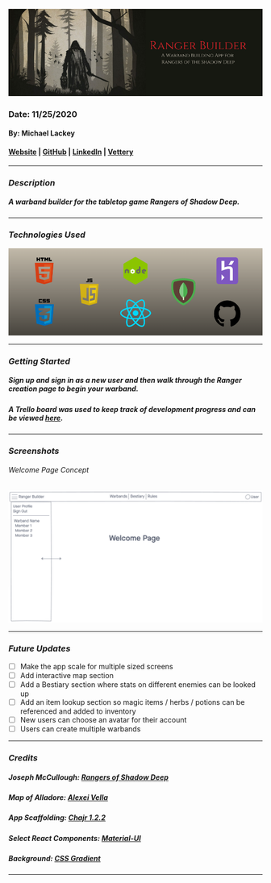 ![Ranger Builder](public/images/readme/banner.png)

### Date: 11/25/2020

#### By: Michael Lackey

#### <a href="https://michaellackey.com/" target="_blank" rel="noopener noreferrer">Website</a> | <a href="https://github.com/mlackey9601" target="_blank" rel="noopener noreferrer">GitHub</a> | <a href="https://www.linkedin.com/in/" target="_blank" rel="noopener noreferrer">LinkedIn</a> | <a href="https://www.vettery.com/ga/employers" target="_blank" rel="noopener noreferrer">Vettery</a>
***

### ***Description***

##### A warband builder for the tabletop game Rangers of Shadow Deep.
***

### ***Technologies Used***

![Technologies Used](public/images/readme/tech-banner.png)
***

### ***Getting Started***

##### Sign up and sign in as a new user and then walk through the Ranger creation page to begin your warband.
##### A Trello board was used to keep track of development progress and can be viewed [here](https://trello.com/b/XfxdvytM).
<!-- ##### The project itself was deployed using Heroku and can be viewed [here](url). -->
***

### ***Screenshots***

###### Welcome Page Concept
![Welcome Page](public/images/readme/concepts/concept1.png)
***

### ***Future Updates***

- [ ] Make the app scale for multiple sized screens
- [ ] Add interactive map section
- [ ] Add a Bestiary section where stats on different enemies can be looked up
- [ ] Add an item lookup section so magic items / herbs / potions can be referenced and added to inventory
- [ ] New users can choose an avatar for their account
- [ ] Users can create multiple warbands
***

### ***Credits***

##### Joseph McCullough: <a href="https://www.drivethrurpg.com/browse/pub/11264" target="_blank" rel="noopener noreferrer">Rangers of Shadow Deep</a>

##### Map of Alladore: <a href="https://www.facebook.com/groups/199819667485240/permalink/599052670895269" target="_blank" rel="noopener noreferrer">Alexei Vella</a>

##### App Scaffolding: <a href="https://github.com/davidstinson/chajr" target="_blank" rel="noopener noreferrer">Chajr 1.2.2</a>

##### Select React Components: <a href="https://material-ui.com/" target="_blank" rel="noopener noreferrer">Material-UI</a>

##### Background: <a href="https://cssgradient.io/" target="_blank" rel="noopener noreferrer">CSS Gradient</a>
***